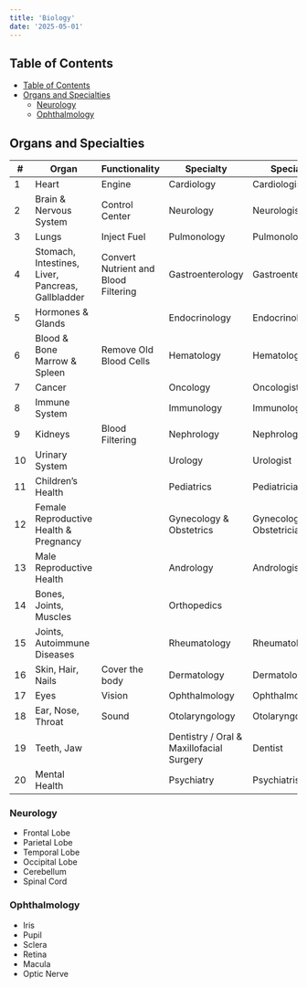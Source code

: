 ```yaml
---
title: 'Biology'
date: '2025-05-01'
---
```


## Table of Contents

- [Table of Contents](#table-of-contents)
- [Organs and Specialties](#organs-and-specialties)
  - [Neurology](#neurology)
  - [Ophthalmology](#ophthalmology)

## Organs and Specialties

| #   | Organ                                             | Functionality                        | Specialty                                | Specialist                  | Surgeon            |
| --- | ------------------------------------------------- | ------------------------------------ | ---------------------------------------- | --------------------------- | ------------------ |
| 1   | Heart                                             | Engine                               | Cardiology                               | Cardiologist                |                    |
| 2   | Brain & Nervous System                            | Control Center                       | Neurology                                | Neurologist                 | Neurosurgeon       |
| 3   | Lungs                                             | Inject Fuel                          | Pulmonology                              | Pulmonologist               |                    |
| 4   | Stomach, Intestines, Liver, Pancreas, Gallbladder | Convert Nutrient and Blood Filtering | Gastroenterology                         | Gastroenterologist          |                    |
| 5   | Hormones & Glands                                 |                                      | Endocrinology                            | Endocrinologist             |                    |
| 6   | Blood & Bone Marrow & Spleen                      | Remove Old Blood Cells               | Hematology                               | Hematologist                |                    |
| 7   | Cancer                                            |                                      | Oncology                                 | Oncologist                  |                    |
| 8   | Immune System                                     |                                      | Immunology                               | Immunologist                |                    |
| 9   | Kidneys                                           | Blood Filtering                      | Nephrology                               | Nephrologist                |                    |
| 10  | Urinary System                                    |                                      | Urology                                  | Urologist                   |                    |
| 11  | Children’s Health                                 |                                      | Pediatrics                               | Pediatrician                |                    |
| 12  | Female Reproductive Health & Pregnancy            |                                      | Gynecology & Obstetrics                  | Gynecologist / Obstetrician |                    |
| 13  | Male Reproductive Health                          |                                      | Andrology                                | Andrologist                 |                    |
| 14  | Bones, Joints, Muscles                            |                                      | Orthopedics                              |                             | Orthopedic Surgeon |
| 15  | Joints, Autoimmune Diseases                       |                                      | Rheumatology                             | Rheumatologist              |                    |
| 16  | Skin, Hair, Nails                                 | Cover the body                       | Dermatology                              | Dermatologist               |                    |
| 17  | Eyes                                              | Vision                               | Ophthalmology                            | Ophthalmologist             |                    |
| 18  | Ear, Nose, Throat                                 | Sound                                | Otolaryngology                           | Otolaryngologist            |                    |
| 19  | Teeth, Jaw                                        |                                      | Dentistry / Oral & Maxillofacial Surgery | Dentist                     |                    |
| 20  | Mental Health                                     |                                      | Psychiatry                               | Psychiatrist                |                    |

### Neurology

- Frontal Lobe
- Parietal Lobe
- Temporal Lobe
- Occipital Lobe
- Cerebellum
- Spinal Cord

### Ophthalmology

- Iris
- Pupil
- Sclera
- Retina
- Macula
- Optic Nerve
